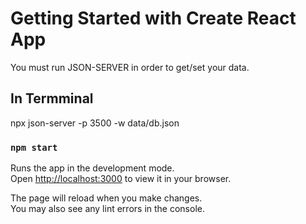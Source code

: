 # Getting Started with Create React App

You must run JSON-SERVER in order to get/set your data.

## In Termminal

npx json-server -p 3500 -w data/db.json

### `npm start`

Runs the app in the development mode.\
Open [http://localhost:3000](http://localhost:3000) to view it in your browser.

The page will reload when you make changes.\
You may also see any lint errors in the console.
